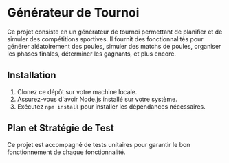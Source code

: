 # Générateur de Tournoi

Ce projet consiste en un générateur de tournoi permettant de planifier et de simuler des compétitions sportives. Il fournit des fonctionnalités pour générer aléatoirement des poules, simuler des matchs de poules, organiser les phases finales, déterminer les gagnants, et plus encore.

## Installation

1. Clonez ce dépôt sur votre machine locale.
2. Assurez-vous d'avoir Node.js installé sur votre système.
3. Exécutez `npm install` pour installer les dépendances nécessaires.

## Plan et Stratégie de Test

Ce projet est accompagné de tests unitaires pour garantir le bon fonctionnement de chaque fonctionnalité.   